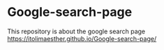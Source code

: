 # Google-search-page
This repository is about the google search page 
https://itolimaesther.github.io/Google-search-page/
